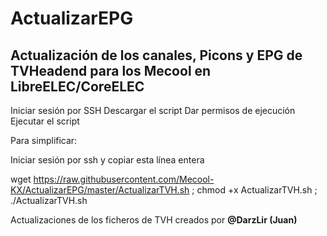 # ActualizarEPG

## Actualización de los canales, Picons y EPG de TVHeadend para los Mecool en LibreELEC/CoreELEC

Iniciar sesión por SSH
Descargar el script
Dar permisos de ejecución
Ejecutar el script

Para simplificar:

Iniciar sesión por ssh y copiar esta línea entera

wget https://raw.githubusercontent.com/Mecool-KX/ActualizarEPG/master/ActualizarTVH.sh ; chmod +x ActualizarTVH.sh ; ./ActualizarTVH.sh

Actualizaciones de los ficheros de TVH creados por **@DarzLir (Juan)**
